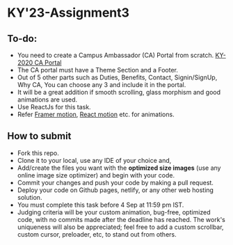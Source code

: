 # KY'23-Assignment3
## To-do:
* You need to create a Campus Ambassador (CA) Portal from scratch. [KY-2020 CA Portal](https://ky-2020.netlify.app/)
* The CA portal must have a Theme Section and a Footer.
* Out  of 5 other parts such as Duties, Benefits, Contact, Signin/SignUp, Why CA, You can choose any 3 and include it in the portal.
* It will be a great addition if smooth scrolling, glass morphism and good animations are used.
* Use ReactJs for this task.
* Refer [Framer motion](https://www.framer.com/motion/), [React motion](https://www.npmjs.com/package/react-motion) etc. for animations.

## How to submit
* Fork this repo.
* Clone it to your local, use any IDE of your choice and, 
* Add/create the files you want with the **optimized size images** (use any online image size optimizer) and begin with your code.
* Commit your changes and push your code by making a pull request.
* Deploy your code on Github pages, netlify, or any other web hosting solution.
* You must complete this task before 4 Sep at 11:59 pm IST.
* Judging criteria will be your custom animation, bug-free, optimized code, with no commits made after the deadline has reached. The work's uniqueness will also be appreciated; feel free to add a custom scrollbar, custom cursor, preloader, etc, to stand out from others.
